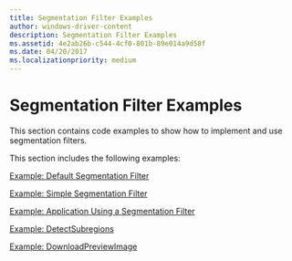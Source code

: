 ```yaml
---
title: Segmentation Filter Examples
author: windows-driver-content
description: Segmentation Filter Examples
ms.assetid: 4e2ab26b-c544-4cf0-801b-89e014a9d58f
ms.date: 04/20/2017
ms.localizationpriority: medium
---
```


# Segmentation Filter Examples





This section contains code examples to show how to implement and use segmentation filters.

This section includes the following examples:

[Example: Default Segmentation Filter](example--default-segmentation-filter.md)

[Example: Simple Segmentation Filter](example--simple-segmentation-filter.md)

[Example: Application Using a Segmentation Filter](example--application-using-a-segmentation-filter.md)

[Example: DetectSubregions](example--detectsubregions.md)

[Example: DownloadPreviewImage](example--downloadpreviewimage.md)

 

 





